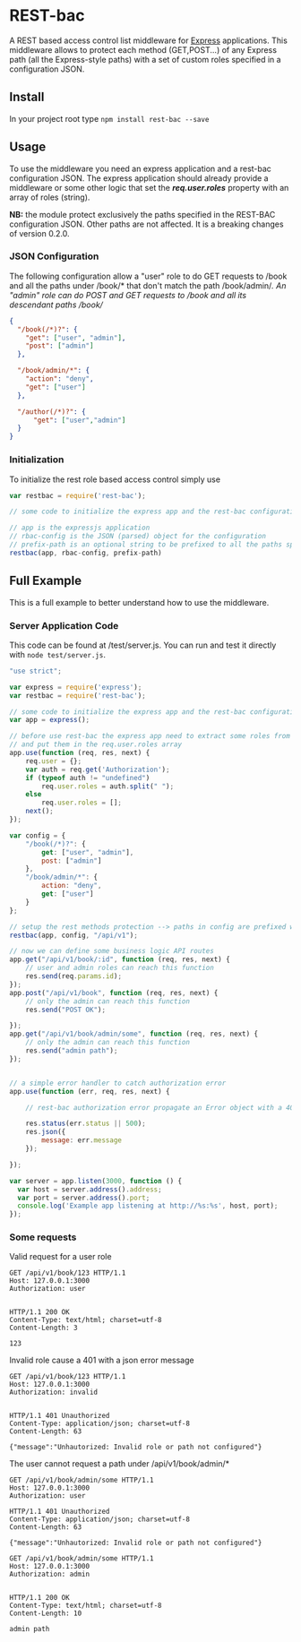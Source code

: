 REST-bac
=========
A REST based access control list middleware for [Express](http://expressjs.com/) applications. This middleware allows to protect each method (GET,POST...) of any Express path (all the Express-style paths) with a set of custom roles specified in a configuration JSON.

## Install

In your project root type
`npm install rest-bac --save`

## Usage
To use the middleware you need an express application and a rest-bac configuration JSON. The express application should already provide a middleware or some other logic that set the ***req.user.roles*** property with an array of roles (string).

**NB:** the module protect exclusively the paths specified in the REST-BAC configuration JSON. Other paths are not affected. It is a breaking changes of version 0.2.0.

### JSON Configuration
The following configuration allow a "user" role to do GET requests to /book and all the paths under /book/* that don't match the path /book/admin/*. An "admin" role can do POST and GET requests to /book and all its descendant paths /book/*

```json
{
  "/book(/*)?": {
    "get": ["user", "admin"],
    "post": ["admin"]
  },

  "/book/admin/*": {
    "action": "deny",
    "get": ["user"]
  },

  "/author(/*)?": {
      "get": ["user","admin"]
  }
}
```

### Initialization

To initialize the rest role based access control simply use

```javascript
var restbac = require('rest-bac');

// some code to initialize the express app and the rest-bac configurations

// app is the expressjs application
// rbac-config is the JSON (parsed) object for the configuration
// prefix-path is an optional string to be prefixed to all the paths specified in the rbac-config
restbac(app, rbac-config, prefix-path)

```

## Full Example
This is a full example to better understand how to use the middleware.

### Server Application Code
This code can be found at /test/server.js. You can run and test it directly with `node test/server.js`.
```javascript
"use strict";

var express = require('express');
var restbac = require('rest-bac');

// some code to initialize the express app and the rest-bac configurations
var app = express();

// before use rest-bac the express app need to extract some roles from the request
// and put them in the req.user.roles array
app.use(function (req, res, next) {
    req.user = {};
    var auth = req.get('Authorization');
    if (typeof auth != "undefined")
        req.user.roles = auth.split(" ");
    else
        req.user.roles = [];
    next();
});

var config = {
    "/book(/*)?": {
        get: ["user", "admin"],
        post: ["admin"]
    },
    "/book/admin/*": {
        action: "deny",
        get: ["user"]
    }
};

// setup the rest methods protection --> paths in config are prefixed with "/api/v1"
restbac(app, config, "/api/v1");

// now we can define some business logic API routes
app.get("/api/v1/book/:id", function (req, res, next) {
    // user and admin roles can reach this function
    res.send(req.params.id);
});
app.post("/api/v1/book", function (req, res, next) {
    // only the admin can reach this function
    res.send("POST OK");

});
app.get("/api/v1/book/admin/some", function (req, res, next) {
    // only the admin can reach this function
    res.send("admin path");
});


// a simple error handler to catch authorization error
app.use(function (err, req, res, next) {

    // rest-bac authorization error propagate an Error object with a 401 status code

    res.status(err.status || 500);
    res.json({
        message: err.message
    });

});

var server = app.listen(3000, function () {
  var host = server.address().address;
  var port = server.address().port;
  console.log('Example app listening at http://%s:%s', host, port);
});
```

### Some requests
Valid request for a user role
```
GET /api/v1/book/123 HTTP/1.1
Host: 127.0.0.1:3000
Authorization: user


HTTP/1.1 200 OK
Content-Type: text/html; charset=utf-8
Content-Length: 3

123
```

Invalid role cause a 401 with a json error message
```
GET /api/v1/book/123 HTTP/1.1
Host: 127.0.0.1:3000
Authorization: invalid


HTTP/1.1 401 Unauthorized
Content-Type: application/json; charset=utf-8
Content-Length: 63

{"message":"Unhautorized: Invalid role or path not configured"}
```

The user cannot request a path under /api/v1/book/admin/*
```
GET /api/v1/book/admin/some HTTP/1.1
Host: 127.0.0.1:3000
Authorization: user

HTTP/1.1 401 Unauthorized
Content-Type: application/json; charset=utf-8
Content-Length: 63

{"message":"Unhautorized: Invalid role or path not configured"}
```
```
GET /api/v1/book/admin/some HTTP/1.1
Host: 127.0.0.1:3000
Authorization: admin


HTTP/1.1 200 OK
Content-Type: text/html; charset=utf-8
Content-Length: 10

admin path
```
